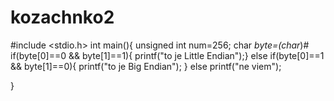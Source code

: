 # kozachnko2
#include <stdio.h>
int main(){
unsigned int num=256;
char *byte=(char*)&num;
if(byte[0]==0 && byte[1]==1){
printf("to je Little Endian");}
else if(byte[0]==1 && byte[1]==0){
printf("to je Big Endian");
}
else
printf("ne viem");

}
